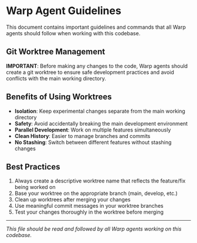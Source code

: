 # Warp Agent Guidelines

This document contains important guidelines and commands that all Warp agents should follow when working with this codebase.

## Git Worktree Management

**IMPORTANT**: Before making any changes to the code, Warp agents should create a git worktree to ensure safe development practices and avoid conflicts with the main working directory.


## Benefits of Using Worktrees

- **Isolation**: Keep experimental changes separate from the main working directory
- **Safety**: Avoid accidentally breaking the main development environment
- **Parallel Development**: Work on multiple features simultaneously
- **Clean History**: Easier to manage branches and commits
- **No Stashing**: Switch between different features without stashing changes

## Best Practices

1. Always create a descriptive worktree name that reflects the feature/fix being worked on
2. Base your worktree on the appropriate branch (main, develop, etc.)
3. Clean up worktrees after merging your changes
4. Use meaningful commit messages in your worktree branches
5. Test your changes thoroughly in the worktree before merging

---

*This file should be read and followed by all Warp agents working on this codebase.*
